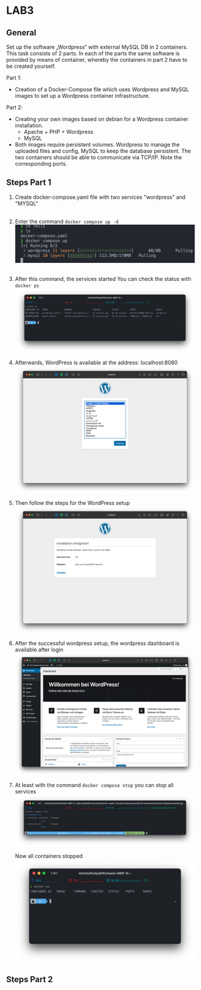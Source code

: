 # LAB3

## General

Set up the software „Wordpress“ with external MySQL DB in 2 containers. This task consists of 2 parts. In each of the parts the same software is provided by means of container, whereby the containers in part 2 have to be created yourself.

Part 1:
- Creation of a Docker-Compose file which uses Wordpress and MySQL images to set up a Wordpress container infrastructure.

Part 2:
- Creating your own images based on debian for a Wordpress container installation.
  - Apache + PHP + Wordpress
  - MySQL
- Both images require persistent volumes. Wordpress to manage the uploaded files and config, MySQL to keep the database persistent.  The two containers should be able to communicate via TCP/IP. Note the corresponding ports.

## Steps Part 1

1. Create docker-compose.yaml file with two services "wordpress" and "MYSQL"<br><br>
   
2. Enter the command ```docker compose up -d``` 
   ![docker-compose command](../Lab3/img/docker-compose-up.png)<br><br>
   
3. After this command, the services started
   You can check the status with ```docker ps```
   ![Running containers](../Lab3/img/started-containers.png)

4. Afterwards, WordPress is available at the address: localhost:8080
   ![Wordpress Setup](../Lab3/img/wordpress-startpage.png)

5. Then follow the steps for the WordPress setup
   ![Wordpress Installation](../Lab3/img/install-wordpress-successful.png)

6. After the successful wordpress setup, the wordpress dashboard is available after login
   ![Wordpress Dashboard](../Lab3/img/wordpress-dashboard.png)

5. At least with the command ```docker compose stop``` you can stop all services
   ![Docker Compose Stop](../Lab3/img/docker-compose-stop.png)

   Now all containers stopped
   ![Docker Containers stopped](../Lab3/img/docker-containers-stoped.png)

## Steps Part 2